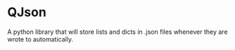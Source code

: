 # QJson
A python library that will store lists and dicts in .json files whenever they are wrote to automatically.
